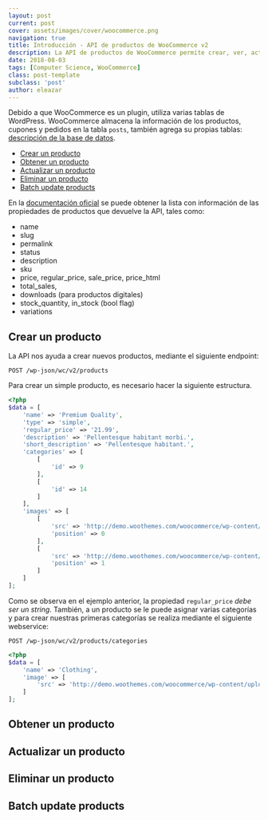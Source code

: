 ```yaml
---
layout: post
current: post
cover: assets/images/cover/woocommerce.png
navigation: true
title: Introducción - API de productos de WooCommerce v2
description: La API de productos de WooCommerce permite crear, ver, actualizar y eliminar productos individuales o por lotes, en este artículo se realizará un CRUD sencillo.
date: 2018-08-03
tags: [Computer Science, WooCommerce]
class: post-template
subclass: 'post'
author: eleazar
---
```


Debido a que WooCommerce es un plugin, utiliza varias tablas de WordPress. WooCommerce almacena la información de los productos, cupones y pedidos en la tabla `posts`, también agrega su propias tablas: [descripción de la base de datos](https://github.com/woocommerce/woocommerce/wiki/Database-Description).

- [Crear un producto](#crear-un-producto)
- [Obtener un producto](#obtener-un-producto)
- [Actualizar un producto](#actualizar-un-producto)
- [Eliminar un producto](#eliminar-un-producto)
- [Batch update products](#batch-update-products)

En la [documentación oficial](http://woocommerce.github.io/woocommerce-rest-api-docs/#products) se puede obtener la lista con información de las propiedades de productos que devuelve la API, tales como:

- name
- slug
- permalink
- status
- description
- sku
- price, regular_price, sale_price, price_html
- total_sales,
- downloads (para productos digitales)
- stock_quantity, in_stock (bool flag)
- variations

## Crear un producto

La API nos ayuda a crear nuevos productos, mediante el siguiente endpoint:

`POST /wp-json/wc/v2/products`

Para crear un simple producto, es necesario hacer la siguiente estructura.

```php
<?php
$data = [
    'name' => 'Premium Quality',
    'type' => 'simple',
    'regular_price' => '21.99',
    'description' => 'Pellentesque habitant morbi.',
    'short_description' => 'Pellentesque habitant.',
    'categories' => [
        [
            'id' => 9
        ],
        [
            'id' => 14
        ]
    ],
    'images' => [
        [
            'src' => 'http://demo.woothemes.com/woocommerce/wp-content/uploads/sites/56/2013/06/T_2_front.jpg',
            'position' => 0
        ],
        [
            'src' => 'http://demo.woothemes.com/woocommerce/wp-content/uploads/sites/56/2013/06/T_2_back.jpg',
            'position' => 1
        ]
    ]
];
```

Como se observa en el ejemplo anterior, la propiedad `regular_price` _debe ser un string_. También, a un producto se le puede asignar varias categorías y para crear nuestras primeras categorías se realiza mediante el siguiente webservice:

`POST /wp-json/wc/v2/products/categories`

```php
<?php
$data = [
    'name' => 'Clothing',
    'image' => [
        'src' => 'http://demo.woothemes.com/woocommerce/wp-content/uploads/sites/56/2013/06/T_2_front.jpg'
    ]
];
```

## Obtener un producto



## Actualizar un producto



## Eliminar un producto



## Batch update products

